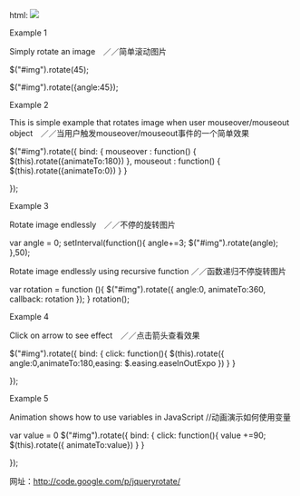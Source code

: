html: <img src="Example.jpg" id="img" />

Example 1

Simply rotate an image　／／简单滚动图片

$("#img").rotate(45);

$("#img").rotate({angle:45});

Example 2

This is simple example that rotates image when user mouseover/mouseout object　／／当用户触发mouseover/mouseout事件的一个简单效果

$("#img").rotate({ 
   bind: 
     { 
        mouseover : function() { 
            $(this).rotate({animateTo:180})
        },
        mouseout : function() { 
            $(this).rotate({animateTo:0})
        }
     } 
   
});


Example 3

Rotate image endlessly　／／不停的旋转图片

var angle = 0;
setInterval(function(){
      angle+=3;
     $("#img").rotate(angle);
},50);


Rotate image endlessly using recursive function ／／函数递归不停旋转图片

var rotation = function (){
   $("#img").rotate({
      angle:0, 
      animateTo:360, 
      callback: rotation
   });
}
rotation();

Example 4

Click on arrow to see effect　／／点击箭头查看效果

$("#img").rotate({ 
   bind: 
     { 
        click: function(){
            $(this).rotate({ angle:0,animateTo:180,easing: $.easing.easeInOutExpo })
        }
     } 
   
});

Example 5

Animation shows how to use variables in JavaScript //动画演示如何使用变量

var value = 0
$("#img").rotate({ 
   bind: 
     { 
        click: function(){
            value +=90;
            $(this).rotate({ animateTo:value})
        }
     } 
   
});

网址：http://code.google.com/p/jqueryrotate/


